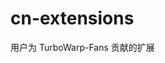 <!-- turbowarp.cn shut down a few months ago, so i decided to fork this repo and host in on gh pages for archival purposes -->
# cn-extensions
用户为 TurboWarp-Fans 贡献的扩展
